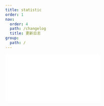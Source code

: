 ```yaml
---
title: statistic
order: 1
nav:
  order: 4
  path: /changelog
  title: 更新日志
group:
  path: /
---
```


<embed src="../CHANGELOG.md"></embed>
